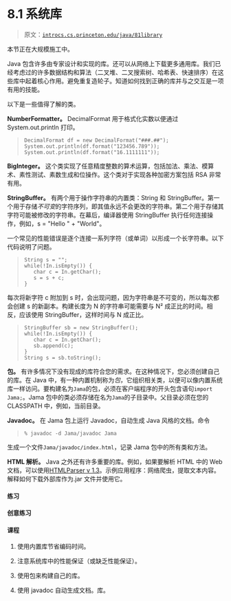 # 8.1 系统库

> 原文：[`introcs.cs.princeton.edu/java/81library`](https://introcs.cs.princeton.edu/java/81library)

本节正在大规模施工中。

Java 包含许多由专家设计和实现的库。还可以从网络上下载更多通用库。我们已经考虑过的许多数据结构和算法（二叉堆、二叉搜索树、哈希表、快速排序）在这些库中起着核心作用。避免重复造轮子。知道如何找到正确的库并与之交互是一项有用的技能。

以下是一些值得了解的类。

**NumberFormatter。** DecimalFormat 用于格式化实数以便通过 System.out.println 打印。

> ```
> DecimalFormat df = new DecimalFormat("###.##");
> System.out.println(df.format("123456.789"));
> System.out.println(df.format("16.1111111"));
> 
> ```

**BigInteger。** 这个类实现了任意精度整数的算术运算，包括加法、乘法、模算术、素性测试、素数生成和位操作。这个类对于实现各种加密方案包括 RSA 非常有用。

**StringBuffer。** 有两个用于操作字符串的内置类：String 和 StringBuffer。第一个用于存储*不可变*的字符序列，即其值永远不会更改的字符串。第二个用于存储其字符可能被修改的字符串。在幕后，编译器使用 StringBuffer 执行任何连接操作，例如，s = "Hello " + "World"。

一个常见的性能错误是逐个连接一系列字符（或单词）以形成一个长字符串。以下代码说明了问题。

> ```
> String s = "";
> while(!In.isEmpty()) {
>    char c = In.getChar();
>    s = s + c;
> }
> 
> ```

每次将新字符 c 附加到 s 时，会出现问题，因为字符串是不可变的，所以每次都会创建 s 的新副本。构建长度为 N 的字符串可能需要与 N² 成正比的时间。相反，应该使用 StringBuffer，这样时间与 N 成正比。

> ```
> StringBuffer sb = new StringBuffer();
> while(!In.isEmpty()) {
>    char c = In.getChar();
>    sb.append(c);
> }
> String s = sb.toString();
> 
> ```

**包。** 有许多情况下没有现成的库符合您的需求。在这种情况下，您必须创建自己的库。在 Java 中，有一种内置机制称为*包*，它组织相关类，以便可以像内置系统库一样访问。要构建名为`Jama`的包，必须在客户端程序的开头包含语句`import Jama;`。Jama 包中的类必须存储在名为`Jama`的子目录中。父目录必须在您的 CLASSPATH 中，例如，当前目录。

**Javadoc。** 在 Jama 包上运行 Javadoc，自动生成 Java 风格的文档。命令

> ```
> % javadoc -d Jama/javadoc Jama
> 
> ```

生成一个文件`Jama/javadoc/index.html`，记录 Jama 包中的所有类和方法。

**HTML 解析。** Java 之外还有许多重要的库。例如，如果要解析 HTML 中的 Web 文档，可以使用[HTMLParser v 1.3](http://htmlparser.sourceforge.net/)。示例应用程序：网络爬虫，提取文本内容。解释如何下载外部库作为.jar 文件并使用它。

#### 练习

#### 创意练习

#### 课程

1.  使用内置库节省编码时间。

1.  注意系统库中的性能保证（或缺乏性能保证）。

1.  使用包来构建自己的库。

1.  使用 javadoc 自动生成文档。库。
